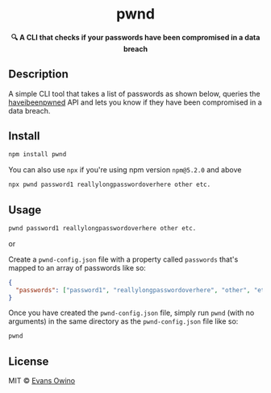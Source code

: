 <h1 align="center">
  pwnd
</h1>

<h4 align="center">
  🔍 A CLI that checks if your passwords have been compromised in a data breach
</h4>

## Description

A simple CLI tool that takes a list of passwords as shown below, queries the [haveibeenpwned](https://haveibeenpwned.com/) API and lets you know if they have been compromised in a data breach.

## Install

```bash
npm install pwnd
```

You can also use `npx` if you're using npm version `npm@5.2.0` and above

```bash
npx pwnd password1 reallylongpasswordoverhere other etc.
```

## Usage

```bash
pwnd password1 reallylongpasswordoverhere other etc.
```

or

Create a `pwnd-config.json` file with a property called `passwords` that's mapped to an array of passwords like so:

```json
{
  "passwords": ["password1", "reallylongpasswordoverhere", "other", "etc."]
}
```

Once you have created the `pwnd-config.json` file, simply run `pwnd` (with no arguments) in the same directory as the `pwnd-config.json` file like so:

```bash
pwnd
```

## License

MIT © [Evans Owino](https://github.com/eowino)
